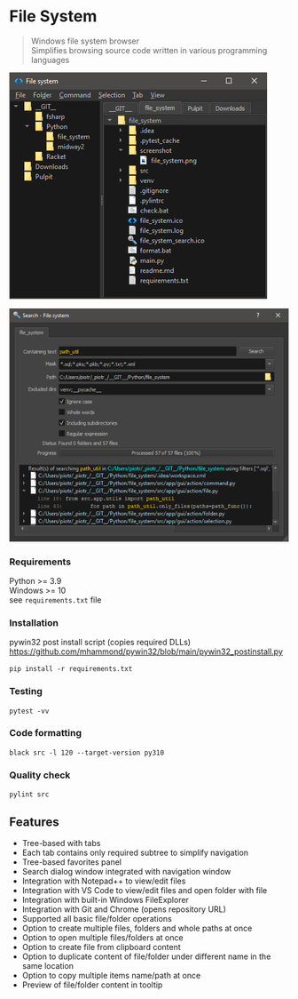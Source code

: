 # File System

> Windows file system browser  
> Simplifies browsing source code written in various programming languages

![File system screenshot](./screenshot/file_system.png "File system screenshot")

![File system screenshot](./screenshot/search.png "File system screenshot")

### Requirements
Python >= 3.9 \
Windows >= 10 \
see `requirements.txt` file
### Installation
pywin32 post install script (copies required DLLs) \
https://github.com/mhammond/pywin32/blob/main/pywin32_postinstall.py
```commandline
pip install -r requirements.txt
```
### Testing
```commandline
pytest -vv
```
### Code formatting
```commandline
black src -l 120 --target-version py310
```
### Quality check
```commandline
pylint src
```
## Features

- Tree-based with tabs
- Each tab contains only required subtree to simplify navigation 
- Tree-based favorites panel
- Search dialog window integrated with navigation window
- Integration with Notepad++ to view/edit files
- Integration with VS Code to view/edit files and open folder with file
- Integration with built-in Windows FileExplorer
- Integration with Git and Chrome (opens repository URL)
- Supported all basic file/folder operations
- Option to create multiple files, folders and whole paths at once
- Option to open multiple files/folders at once 
- Option to create file from clipboard content
- Option to duplicate content of file/folder under different name in the same location
- Option to copy multiple items name/path at once
- Preview of file/folder content in tooltip
